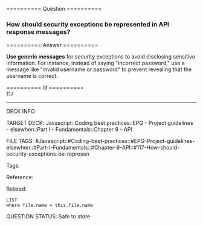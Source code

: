 ========== Question ==========  

### How should security exceptions be represented in API response messages?  

========== Answer ==========  

**Use generic messages** for security exceptions to avoid disclosing sensitive information. For instance, instead of saying "incorrect password," use a message like "invalid username or password" to prevent revealing that the username is correct.

========== Id ==========  
117

---

DECK INFO

TARGET DECK: Javascript::Coding best practices::EPG - Project guidelines - elsewhen::Part I - Fundamentals::Chapter 9 - API

FILE TAGS: #Javascript::#Coding-best-practices::#EPG-Project-guidelines-elsewhen::#Part-I-Fundamentals::#Chapter-9-API::#117-How-should-security-exceptions-be-represen

Tags:

Reference:

Related:

```dataview
LIST
where file.name = this.file.name
```

QUESTION STATUS: Safe to store
